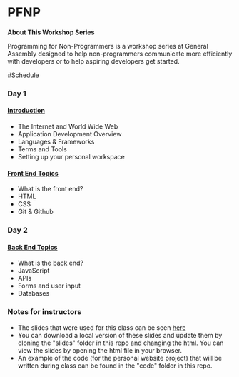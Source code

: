 # PFNP

**About This Workshop Series**

Programming for Non-Programmers is a workshop series at General Assembly designed to help non-programmers communicate more efficiently with developers or to help aspiring developers get started.

#Schedule

### Day 1
#### [Introduction](indtroduction.md)
- The Internet and World Wide Web
- Application Development Overview
- Languages & Frameworks
- Terms and Tools
- Setting up your personal workspace

#### [Front End Topics](front_end.md)
- What is the front end?
- HTML
- CSS
- Git & Github

### Day 2
#### [Back End Topics](back_end.md)
- What is the back end?
- JavaScript
- APIs
- Forms and user input
- Databases

### Notes for instructors
- The slides that were used for this class can be seen [here](http://slides.com/kristynbryan/programming-for-non-programmers-1-1-2-3)
- You can download a local version of these slides and update them by cloning the "slides" folder in this repo and changing the html. You can view the slides by opening the html file in your browser.
- An example of the code (for the personal website project) that will be written during class can be found in the "code" folder in this repo.
